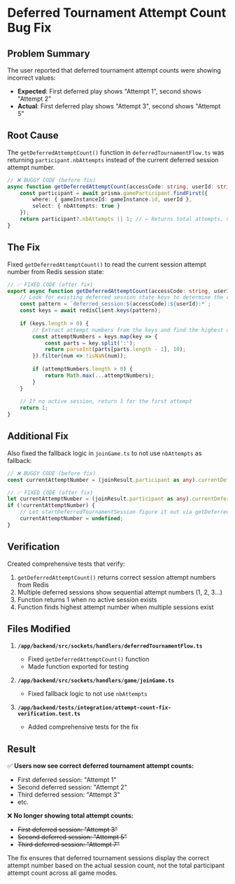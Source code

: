 # Deferred Tournament Attempt Count Bug Fix

## Problem Summary

The user reported that deferred tournament attempt counts were showing incorrect values:
- **Expected**: First deferred play shows "Attempt 1", second shows "Attempt 2"  
- **Actual**: First deferred play shows "Attempt 3", second shows "Attempt 5"

## Root Cause

The `getDeferredAttemptCount()` function in `deferredTournamentFlow.ts` was returning `participant.nbAttempts` instead of the current deferred session attempt number.

```typescript
// ❌ BUGGY CODE (before fix)
async function getDeferredAttemptCount(accessCode: string, userId: string): Promise<number> {
    const participant = await prisma.gameParticipant.findFirst({
        where: { gameInstanceId: gameInstance.id, userId },
        select: { nbAttempts: true }
    });
    return participant?.nbAttempts || 1; // ← Returns total attempts, not current session
}
```

## The Fix

Fixed `getDeferredAttemptCount()` to read the current session attempt number from Redis session state:

```typescript
// ✅ FIXED CODE (after fix)
export async function getDeferredAttemptCount(accessCode: string, userId: string): Promise<number> {
    // Look for existing deferred session state keys to determine the current attempt number
    const pattern = `deferred_session:${accessCode}:${userId}:*`;
    const keys = await redisClient.keys(pattern);
    
    if (keys.length > 0) {
        // Extract attempt numbers from the keys and find the highest one
        const attemptNumbers = keys.map(key => {
            const parts = key.split(':');
            return parseInt(parts[parts.length - 1], 10);
        }).filter(num => !isNaN(num));
        
        if (attemptNumbers.length > 0) {
            return Math.max(...attemptNumbers);
        }
    }
    
    // If no active session, return 1 for the first attempt
    return 1;
}
```

## Additional Fix

Also fixed the fallback logic in `joinGame.ts` to not use `nbAttempts` as fallback:

```typescript
// ❌ BUGGY CODE (before fix)
const currentAttemptNumber = (joinResult.participant as any).currentDeferredAttemptNumber || joinResult.participant.nbAttempts;

// ✅ FIXED CODE (after fix)  
let currentAttemptNumber = (joinResult.participant as any).currentDeferredAttemptNumber;
if (!currentAttemptNumber) {
    // Let startDeferredTournamentSession figure it out via getDeferredAttemptCount
    currentAttemptNumber = undefined;
}
```

## Verification

Created comprehensive tests that verify:
1. `getDeferredAttemptCount()` returns correct session attempt numbers from Redis
2. Multiple deferred sessions show sequential attempt numbers (1, 2, 3...)
3. Function returns 1 when no active session exists
4. Function finds highest attempt number when multiple sessions exist

## Files Modified

1. **`/app/backend/src/sockets/handlers/deferredTournamentFlow.ts`**
   - Fixed `getDeferredAttemptCount()` function
   - Made function exported for testing

2. **`/app/backend/src/sockets/handlers/game/joinGame.ts`**
   - Fixed fallback logic to not use `nbAttempts`

3. **`/app/backend/tests/integration/attempt-count-fix-verification.test.ts`**
   - Added comprehensive tests for the fix

## Result

✅ **Users now see correct deferred tournament attempt counts:**
- First deferred session: "Attempt 1" 
- Second deferred session: "Attempt 2"
- Third deferred session: "Attempt 3"
- etc.

❌ **No longer showing total attempt counts:**
- ~~First deferred session: "Attempt 3"~~
- ~~Second deferred session: "Attempt 5"~~
- ~~Third deferred session: "Attempt 7"~~

The fix ensures that deferred tournament sessions display the correct attempt number based on the actual session count, not the total participant attempt count across all game modes.
